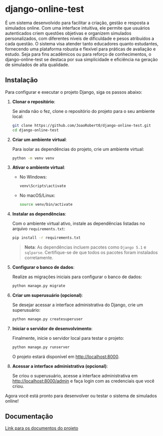 # django-online-test

É um sistema desenvolvido para facilitar a criação, gestão e resposta a simulados online. Com uma interface intuitiva, ele permite que usuários autenticados criem questões objetivas e organizem simulados personalizados, com diferentes níveis de dificuldade e pesos atribuídos a cada questão. O sistema visa atender tanto educadores quanto estudantes, fornecendo uma plataforma robusta e flexível para práticas de avaliação e estudo. Seja para fins acadêmicos ou para reforço de conhecimentos, o django-online-test se destaca por sua simplicidade e eficiência na geração de simulados de alta qualidade.

## Instalação

Para configurar e executar o projeto Django, siga os passos abaixo:

1. **Clonar o repositório**:

   Se ainda não o fez, clone o repositório do projeto para o seu ambiente local:
   ```bash
   git clone https://github.com/JoaoRobert0/django-online-test.git
   cd django-online-test
   ```

2. **Criar um ambiente virtual**:

   Para isolar as dependências do projeto, crie um ambiente virtual:
   ```bash
   python -m venv venv
   ```

3. **Ativar o ambiente virtual**:

   - No Windows:
     ```bash
     venv\Scripts\activate
     ```
   - No macOS/Linux:
     ```bash
     source venv/bin/activate
     ```

4. **Instalar as dependências**:

   Com o ambiente virtual ativo, instale as dependências listadas no arquivo `requirements.txt`:
   ```bash
   pip install -r requirements.txt
   ```

   > **Nota**: As dependências incluem pacotes como `Django 5.1` e `sqlparse`. Certifique-se de que todos os pacotes foram instalados corretamente.

5. **Configurar o banco de dados**:

   Realize as migrações iniciais para configurar o banco de dados:
   ```bash
   python manage.py migrate
   ```

6. **Criar um superusuário (opcional)**:

   Se desejar acessar a interface administrativa do Django, crie um superusuário:
   ```bash
   python manage.py createsuperuser
   ```

7. **Iniciar o servidor de desenvolvimento**:

   Finalmente, inicie o servidor local para testar o projeto:
   ```bash
   python manage.py runserver
   ```

   O projeto estará disponível em [http://localhost:8000](http://localhost:8000).

8. **Acessar a interface administrativa (opcional)**:

   Se criou o superusuário, acesse a interface administrativa em [http://localhost:8000/admin](http://localhost:8000/admin) e faça login com as credenciais que você criou.

Agora você está pronto para desenvolver ou testar o sistema de simulados online!

## Documentação
[Link para os documentos do projeto](docs/pt-BR/documentacao.md)